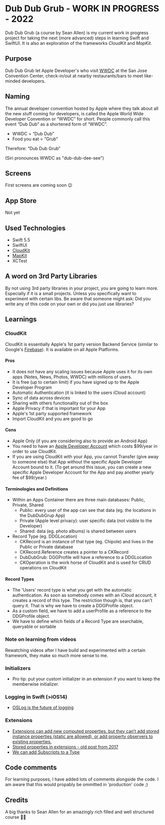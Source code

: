 # Dub Dub Grub - WORK IN PROGRESS - 2022
Dub Dub Grub (a course by Sean Allen) is my current work in progress project for taking the next (more advanced) steps in learning Swift and SwiftUI.
It is also an exploration of the frameworks *CloudKit* and *MapKit*.

## Purpose
Dub Dub Grub let Apple Developer's who visit [WWDC](https://apple.fandom.com/wiki/Worldwide_Developers_Conference) at the San Jose Convention Center,
check-in/out at nearby restaurants/bars to meet like-minded developers.

## Naming
The annual developer convention hosted by Apple where they talk about all the new stuff coming for developers, is called the
Apple World Wide Developer Convention or “WWDC” for short. People commonly call this event “Dub Dub” as a shortened form of “WWDC”.

- WWDC = “Dub Dub”
- Food you eat = “Grub”

Therefore: “Dub Dub Grub”

(Siri pronounces WWDC as "dub-dub-dee-see")

## Screens
First screens are coming soon 😉

## App Store
Not yet

## Used Technologies
- Swift 5.5
- SwiftUI
- [CloudKit](https://developer.apple.com/icloud/cloudkit/)
- [MapKit](https://developer.apple.com/documentation/mapkit)
- XCTest

## A word on 3rd Party Libraries
By not using 3rd party libraries in your project, you are going to learn more. Especially if it is a small projects. Unless you
specifically want to experiment with certain libs. Be aware that someone might ask: Did you write any of this code on your own
or did you just use libraries?

## Learnings
### CloudKit
CloudKit is essentially Apple's 1st party version Backend Service (similar to Google's [Firebase](https://firebase.google.com/)).
It is available on all Apple Platforms.
#### Pros
- It does not have any scaling issues because Apple uses it for its own apps (Notes, News, Photos, WWDC)  with millions of users.
- It is free (up to certain limit) if you have signed up to the Apple Developer Program
- Automatic Authentication (it is linked to the users iCloud account)
- Sync of data across devices
- Sharing with others functionality out of the box
- Apple Privacy if that is important for your App
- Apple's 1st party supported framework
- Import CloudKit and you are good to go
#### Cons
- Apple Only (if you are considering also to provide an Android App)
- You need to have an [Apple Developer Account](https://developer.apple.com/support/compare-memberships/) which costs $99/year in order to use CloudKit.
- If you are using CloudKit with your App, you cannot Transfer (give away to someone else) that App without the specific Apple Developer Account bound to it.
(To get around this issue, you can create a new specific Apple Developer Account for the App and pay another yearly fee of $99/year.)
#### Terminologies and Definitions
- Within an Apps Container there are three main databases: Public, Private, Shared
    - Public: every user of the app can see that data (eg. the locations in the DubDubGrup App)
    - Private (Apple level privacy): user specific data (not visible to the Developer)
    - Shared: data (eg. photo albums) is shared between users
- Record Type (eg. DDGLocation)
    - CKRecord is an instance of that type (eg. Chipole) and lives in the Public or Private database
    - CKRecord.Reference creates a pointer to a CKRecord
    - DubDubGrub: DGGProfile will have a reference to a DDGLocation
    - CKOperation is the work horse of CloudKit and is used for CRUD operations on CloudKit
#### Record Types
- The 'Users' record type is what you get with the automatic authentication. As soon as somebody comes with an iCloud account, it creates
a record of this type. The restriction though is, that you can't query it. That is why we have to create a DDGProfile object.
- As a custom field, we have to add a userProfile as a reference to the DDGProfile object.
- We have to define which fields of a Record Type are searchable, queryable or sortable 
### Note on learning from videos
Rewatching videos after I have build and experimented with a certain framework, they make so much more sense to me.
### Initializers
- Pro tip: put your custom initializer in an extension if you want to keep the memberwise initializer.
### Logging in Swift (>iOS14)
- [OSLog is the future of logging](https://www.avanderlee.com/workflow/oslog-unified-logging/#improved-apis-in-ios-14-and-up)
### Extensions
- [Extensions can add new computed properties, but they can’t add stored instance properties (static are allowed), or add property observers to existing properties.](https://docs.swift.org/swift-book/LanguageGuide/Extensions.html#ID152)
- [Stored properties in extensions - old post from 2017](https://medium.com/@marcosantadev/stored-properties-in-swift-extensions-615d4c5a9a58)
- [We can add Subscripts to a Type](https://docs.swift.org/swift-book/LanguageGuide/Extensions.html#ID156)

## Code comments
For learning purposes, I have added lots of comments alongside the code. I am aware that this would propably be ommitted in 'production' code ;)

## Credits
A big thanks to Sean Allen for an amazingly rich filled and well structured course 👏🏼
